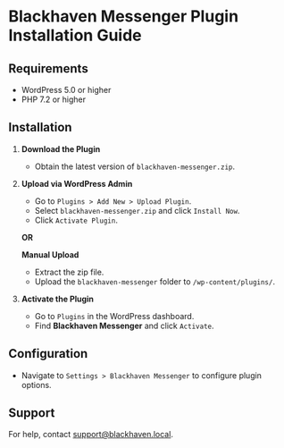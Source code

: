# Blackhaven Messenger Plugin Installation Guide

## Requirements

- WordPress 5.0 or higher
- PHP 7.2 or higher

## Installation

1. **Download the Plugin**
    - Obtain the latest version of `blackhaven-messenger.zip`.

2. **Upload via WordPress Admin**
    - Go to `Plugins > Add New > Upload Plugin`.
    - Select `blackhaven-messenger.zip` and click `Install Now`.
    - Click `Activate Plugin`.

    **OR**

    **Manual Upload**
    - Extract the zip file.
    - Upload the `blackhaven-messenger` folder to `/wp-content/plugins/`.

3. **Activate the Plugin**
    - Go to `Plugins` in the WordPress dashboard.
    - Find **Blackhaven Messenger** and click `Activate`.

## Configuration

- Navigate to `Settings > Blackhaven Messenger` to configure plugin options.

## Support

For help, contact [support@blackhaven.local](mailto:support@blackhaven.local).
